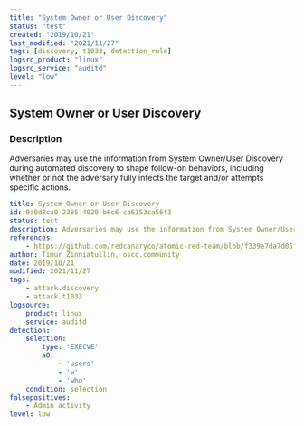 ```yaml
---
title: "System Owner or User Discovery"
status: "test"
created: "2019/10/21"
last_modified: "2021/11/27"
tags: [discovery, t1033, detection_rule]
logsrc_product: "linux"
logsrc_service: "auditd"
level: "low"
---
```


## System Owner or User Discovery

### Description

Adversaries may use the information from System Owner/User Discovery during automated discovery to shape follow-on behaviors, including whether or not the adversary fully infects the target and/or attempts specific actions.

```yml
title: System Owner or User Discovery
id: 9a0d8ca0-2385-4020-b6c6-cb6153ca56f3
status: test
description: Adversaries may use the information from System Owner/User Discovery during automated discovery to shape follow-on behaviors, including whether or not the adversary fully infects the target and/or attempts specific actions.
references:
    - https://github.com/redcanaryco/atomic-red-team/blob/f339e7da7d05f6057fdfcdd3742bfcf365fee2a9/atomics/T1033/T1033.md
author: Timur Zinniatullin, oscd.community
date: 2019/10/21
modified: 2021/11/27
tags:
    - attack.discovery
    - attack.t1033
logsource:
    product: linux
    service: auditd
detection:
    selection:
        type: 'EXECVE'
        a0:
            - 'users'
            - 'w'
            - 'who'
    condition: selection
falsepositives:
    - Admin activity
level: low

```
